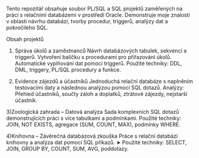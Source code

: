 Tento repozitář obsahuje soubor PL/SQL a SQL projektů zaměřených na práci s relačními databázemi v prostředí Oracle. Demonstruje moje znalosti v oblasti návrhu databází, tvorby procedur, triggerů, analýzy dat a pokročilého SQL.

  Obsah projektů
1) Správa úkolů a zaměstnanců
Návrh databázových tabulek, sekvencí a triggerů. Vytvoření balíčku s procedurami pro přiřazování úkolů. Automatické vyplňování dat pomocí triggerů.
Použité techniky: DDL, DML, triggery, PL/SQL procedury a funkce.

2) Evidence zájezdů a účastníků
Jednoduchá relační databáze s naplněním testovacími daty a následnou analýzou pomocí SQL dotazů.
Analýzy: Přehled účastníků, součty záloh a doplatků, ztrátové zájezdy, nejstarší účastník.

3)Zoologická zahrada – Datová analýza
Sada komplexních SQL dotazů demonstrujících práci s více tabulkami a podmínkami.
Použité techniky: JOIN, NOT EXISTS, agregace (SUM, COUNT, MAX), podmínky WHERE.

4)Knihovna – Závěrečná databázová zkouška
Práce s relační databází knihovny a analýza dat pomocí SQL příkazů.
➤ Použité techniky: SELECT, JOIN, GROUP BY, COUNT, SUM, AVG, poddotazy.
